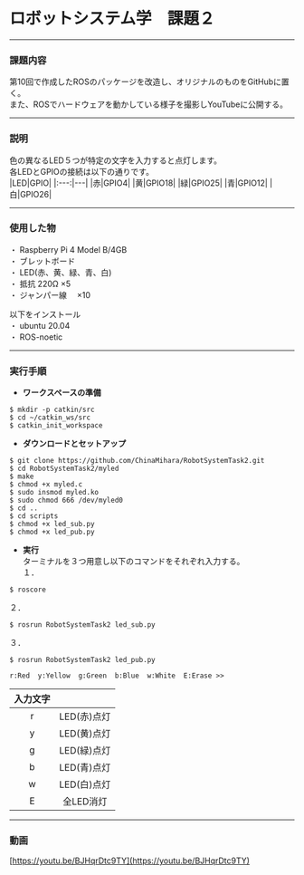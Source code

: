 # ロボットシステム学　課題２

---

### 課題内容

第10回で作成したROSのパッケージを改造し、オリジナルのものをGitHubに置く。   
また、ROSでハードウェアを動かしている様子を撮影しYouTubeに公開する。

---

### 説明   

色の異なるLED５つが特定の文字を入力すると点灯します。   
各LEDとGPIOの接続は以下の通りです。   
|LED|GPIO|
|:---:|---|
|赤|GPIO4|
|黄|GPIO18|
|緑|GPIO25|
|青|GPIO12|
|白|GPIO26|

---

### 使用した物

・ Raspberry Pi 4 Model B/4GB   
・ ブレットボード   
・ LED(赤、黄、緑、青、白)   
・ 抵抗 220Ω  ×5   
・ ジャンパー線　 ×10   
   
 以下をインストール   
・ ubuntu 20.04   
・ ROS-noetic   

---

### 実行手順

* **ワークスペースの準備**
```
$ mkdir -p catkin/src
$ cd ~/catkin_ws/src
$ catkin_init_workspace
```
* **ダウンロードとセットアップ**
```
$ git clone https://github.com/ChinaMihara/RobotSystemTask2.git
$ cd RobotSystemTask2/myled
$ make
$ chmod +x myled.c
$ sudo insmod myled.ko
$ sudo chmod 666 /dev/myled0
$ cd ..
$ cd scripts
$ chmod +x led_sub.py
$ chmod +x led_pub.py
```
* **実行**   
ターミナルを３つ用意し以下のコマンドをそれぞれ入力する。   
１．
```
$ roscore
```

２．
```
$ rosrun RobotSystemTask2 led_sub.py
```

３．
```
$ rosrun RobotSystemTask2 led_pub.py
```
```
r:Red  y:Yellow  g:Green  b:Blue  w:White  E:Erase >>  
```
|入力文字||
|:---:|:---:|
|r|LED(赤)点灯|
|y|LED(黄)点灯|
|g|LED(緑)点灯|
|b|LED(青)点灯|
|w|LED(白)点灯|
|E|全LED消灯|

---

### 動画

[https://youtu.be/BJHqrDtc9TY](https://youtu.be/BJHqrDtc9TY)
